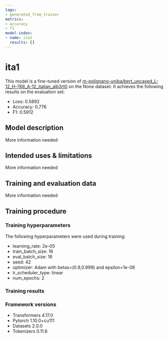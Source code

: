 ```yaml
---
tags:
- generated_from_trainer
metrics:
- accuracy
- f1
model-index:
- name: ita1
  results: []
---
```


<!-- This model card has been generated automatically according to the information the Trainer had access to. You
should probably proofread and complete it, then remove this comment. -->

# ita1

This model is a fine-tuned version of [m-polignano-uniba/bert_uncased_L-12_H-768_A-12_italian_alb3rt0](https://huggingface.co/m-polignano-uniba/bert_uncased_L-12_H-768_A-12_italian_alb3rt0) on the None dataset.
It achieves the following results on the evaluation set:
- Loss: 0.5892
- Accuracy: 0.776
- F1: 0.5912

## Model description

More information needed

## Intended uses & limitations

More information needed

## Training and evaluation data

More information needed

## Training procedure

### Training hyperparameters

The following hyperparameters were used during training:
- learning_rate: 2e-05
- train_batch_size: 16
- eval_batch_size: 16
- seed: 42
- optimizer: Adam with betas=(0.9,0.999) and epsilon=1e-08
- lr_scheduler_type: linear
- num_epochs: 2

### Training results



### Framework versions

- Transformers 4.17.0
- Pytorch 1.10.0+cu111
- Datasets 2.0.0
- Tokenizers 0.11.6
